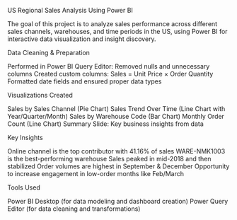 US Regional Sales Analysis Using Power BI

The goal of this project is to analyze sales performance across different sales channels, warehouses, and time periods in the US, using Power BI for interactive data visualization and insight discovery.

Data Cleaning & Preparation

Performed in Power BI Query Editor:
Removed nulls and unnecessary columns
Created custom columns:
Sales = Unit Price × Order Quantity
Formatted date fields and ensured proper data types

Visualizations Created

Sales by Sales Channel (Pie Chart)
Sales Trend Over Time (Line Chart with Year/Quarter/Month)
Sales by Warehouse Code (Bar Chart)
Monthly Order Count (Line Chart)
Summary Slide: Key business insights from data

Key Insights

Online channel is the top contributor with 41.16% of sales
WARE-NMK1003 is the best-performing warehouse
Sales peaked in mid-2018 and then stabilized
Order volumes are highest in September & December
Opportunity to increase engagement in low-order months like Feb/March

Tools Used

Power BI Desktop (for data modeling and dashboard creation)
Power Query Editor (for data cleaning and transformations)


